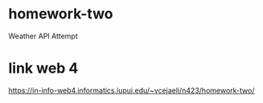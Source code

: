 # homework-two
 Weather API Attempt

# link web 4
https://in-info-web4.informatics.iupui.edu/~vcejaeli/n423/homework-two/
